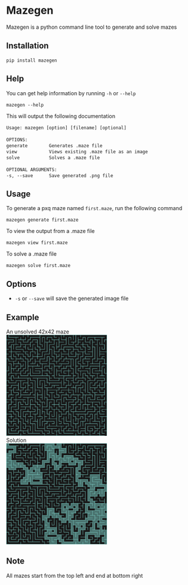 # Mazegen
Mazegen is a python command line tool to generate and solve mazes

## Installation
```
pip install mazegen
```
## Help
You can get help information by running `-h` or `--help`
```
mazegen --help
```
This will output the following documentation
```
Usage: mazegen [option] [filename] [optional]

OPTIONS:
generate        Generates .maze file
view            Views existing .maze file as an image
solve           Solves a .maze file

OPTIONAL ARGUMENTS:
-s, --save      Save generated .png file
```

## Usage
To generate a pxq maze named `first.maze`, run the following command
```
mazegen generate first.maze
```
To view the output from a .maze file
```
mazegen view first.maze
```
To solve a .maze file
```
mazegen solve first.maze
```

## Options
* `-s` or `--save` will save the generated image file

## Example
An unsolved 42x42 maze<br />
<img src="https://github.com/ujjujjuj/mazegen/raw/master/example/test.png?raw=true" alt="unsolved" width="270"/><br />
Solution<br />
<img src="https://github.com/ujjujjuj/mazegen/raw/master/example/test_sol.png?raw=true" alt="solved" width="270"/><br />

## Note
All mazes start from the top left and end at bottom right
